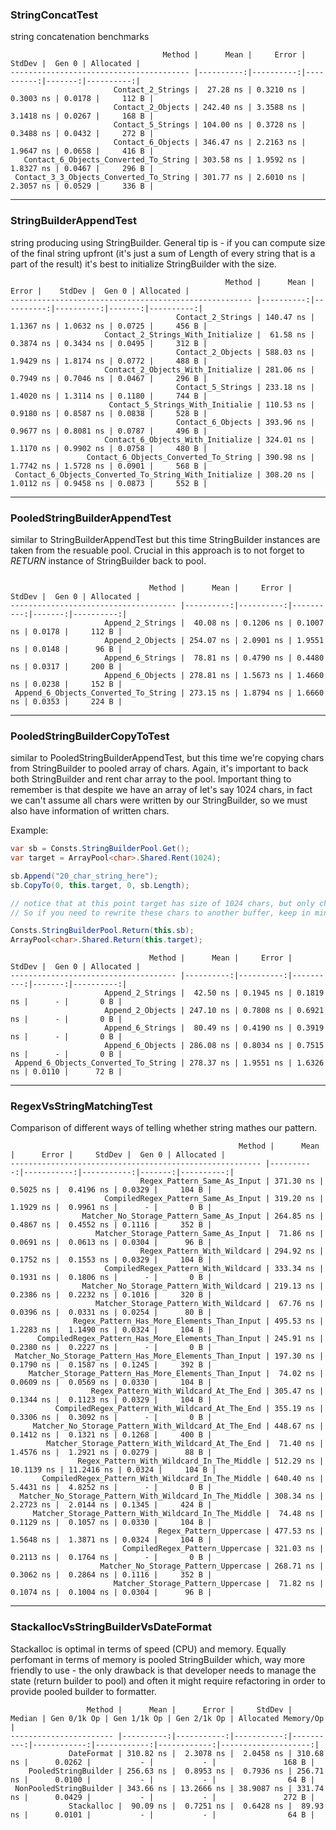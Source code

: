 ### StringConcatTest
string concatenation benchmarks
```
                                  Method |      Mean |     Error |    StdDev |  Gen 0 | Allocated |
---------------------------------------- |----------:|----------:|----------:|-------:|----------:|
                       Contact_2_Strings |  27.28 ns | 0.3210 ns | 0.3003 ns | 0.0178 |     112 B |
                       Contact_2_Objects | 242.40 ns | 3.3588 ns | 3.1418 ns | 0.0267 |     168 B |
                       Contact_5_Strings | 104.00 ns | 0.3728 ns | 0.3488 ns | 0.0432 |     272 B |
                       Contact_6_Objects | 346.47 ns | 2.2163 ns | 1.9647 ns | 0.0658 |     416 B |
   Contact_6_Objects_Converted_To_String | 303.58 ns | 1.9592 ns | 1.8327 ns | 0.0467 |     296 B |
 Contact_3_3_Objects_Converted_To_String | 301.77 ns | 2.6010 ns | 2.3057 ns | 0.0529 |     336 B |
```

---

### StringBuilderAppendTest
string producing using StringBuilder. General tip is - if you can compute size of the final string upfront (it's just a sum of Length of every string that is a part of the result) it's best to initialize StringBuilder with the size.
```
                                                Method |      Mean |     Error |    StdDev |  Gen 0 | Allocated |
------------------------------------------------------ |----------:|----------:|----------:|-------:|----------:|
                                     Contact_2_Strings | 140.47 ns | 1.1367 ns | 1.0632 ns | 0.0725 |     456 B |
                     Contact_2_Strings_With_Initialize |  61.58 ns | 0.3874 ns | 0.3434 ns | 0.0495 |     312 B |
                                     Contact_2_Objects | 588.03 ns | 1.9429 ns | 1.8174 ns | 0.0772 |     488 B |
                     Contact_2_Objects_With_Initialize | 281.06 ns | 0.7949 ns | 0.7046 ns | 0.0467 |     296 B |
                                     Contact_5_Strings | 233.18 ns | 1.4020 ns | 1.3114 ns | 0.1180 |     744 B |
                      Contact_5_Strings_With_Initialie | 110.53 ns | 0.9180 ns | 0.8587 ns | 0.0838 |     528 B |
                                     Contact_6_Objects | 393.96 ns | 0.9677 ns | 0.8081 ns | 0.0787 |     496 B |
                     Contact_6_Objects_With_Initialize | 324.01 ns | 1.1170 ns | 0.9902 ns | 0.0758 |     480 B |
                 Contact_6_Objects_Converted_To_String | 390.98 ns | 1.7742 ns | 1.5728 ns | 0.0901 |     568 B |
 Contact_6_Objects_Converted_To_String_With_Initialize | 308.20 ns | 1.0112 ns | 0.9458 ns | 0.0873 |     552 B |
```

---

### PooledStringBuilderAppendTest
similar to StringBuilderAppendTest but this time StringBuilder instances are taken from the resuable pool. Crucial in this approach is to not forget to *RETURN* instance of StringBuilder back to pool.
```

                               Method |      Mean |     Error |    StdDev |  Gen 0 | Allocated |
------------------------------------- |----------:|----------:|----------:|-------:|----------:|
                     Append_2_Strings |  40.08 ns | 0.1206 ns | 0.1007 ns | 0.0178 |     112 B |
                     Append_2_Objects | 254.07 ns | 2.0901 ns | 1.9551 ns | 0.0148 |      96 B |
                     Append_6_Strings |  78.81 ns | 0.4790 ns | 0.4480 ns | 0.0317 |     200 B |
                     Append_6_Objects | 278.81 ns | 1.5673 ns | 1.4660 ns | 0.0238 |     152 B |
 Append_6_Objects_Converted_To_String | 273.15 ns | 1.8794 ns | 1.6660 ns | 0.0353 |     224 B |
```
---

### PooledStringBuilderCopyToTest ###
similar to PooledStringBuilderAppendTest, but this time we're copying chars from StringBuilder to pooled array of chars. Again, it's important to back both StringBuilder and rent char array to the pool.
Important thing to remember is that despite we have an array of let's say 1024 chars, in fact we can't assume all chars were written by our StringBuilder, so we must also have information of written chars.

Example:
``` c#
var sb = Consts.StringBuilderPool.Get();
var target = ArrayPool<char>.Shared.Rent(1024);

sb.Append("20_char_string_here");
sb.CopyTo(0, this.target, 0, sb.Length);

// notice that at this point target has size of 1024 chars, but only chars from 0..sb.Length are interesting for us. The rest of them is essentially a garbage - it's possible that this particular array was already used a couple of times and there are some chars written there.
// So if you need to rewrite these chars to another buffer, keep in mind you can't rewrite all the chars from the target (1024), but you need to remember number of written chars from StringBuilder instance.

Consts.StringBuilderPool.Return(this.sb);
ArrayPool<char>.Shared.Return(this.target);
```

```
                               Method |      Mean |     Error |    StdDev |  Gen 0 | Allocated |
------------------------------------- |----------:|----------:|----------:|-------:|----------:|
                     Append_2_Strings |  42.50 ns | 0.1945 ns | 0.1819 ns |      - |       0 B |
                     Append_2_Objects | 247.10 ns | 0.7808 ns | 0.6921 ns |      - |       0 B |
                     Append_6_Strings |  80.49 ns | 0.4190 ns | 0.3919 ns |      - |       0 B |
                     Append_6_Objects | 286.08 ns | 0.8034 ns | 0.7515 ns |      - |       0 B |
 Append_6_Objects_Converted_To_String | 278.37 ns | 1.9551 ns | 1.6326 ns | 0.0110 |      72 B |
```

---

### RegexVsStringMatchingTest
Comparison of different ways of telling whether string mathes our pattern.
```
                                                   Method |      Mean |      Error |     StdDev |  Gen 0 | Allocated |
-------------------------------------------------------- |----------:|-----------:|-----------:|-------:|----------:|
                             Regex_Pattern_Same_As_Input | 371.30 ns |  0.5025 ns |  0.4196 ns | 0.0329 |     104 B |
                     CompiledRegex_Pattern_Same_As_Input | 319.20 ns |  1.1929 ns |  0.9961 ns |      - |       0 B |
                Matcher_No_Storage_Pattern_Same_As_Input | 264.85 ns |  0.4867 ns |  0.4552 ns | 0.1116 |     352 B |
                   Matcher_Storage_Pattern_Same_As_Input |  71.86 ns |  0.0691 ns |  0.0613 ns | 0.0304 |      96 B |
                             Regex_Pattern_With_Wildcard | 294.92 ns |  0.1752 ns |  0.1553 ns | 0.0329 |     104 B |
                     CompiledRegex_Pattern_With_Wildcard | 333.34 ns |  0.1931 ns |  0.1806 ns |      - |       0 B |
                Matcher_No_Storage_Pattern_With_Wildcard | 219.13 ns |  0.2386 ns |  0.2232 ns | 0.1016 |     320 B |
                   Matcher_Storage_Pattern_With_Wildcard |  67.76 ns |  0.0396 ns |  0.0331 ns | 0.0254 |      80 B |
              Regex_Pattern_Has_More_Elements_Than_Input | 495.53 ns |  1.2283 ns |  1.1490 ns | 0.0324 |     104 B |
      CompiledRegex_Pattern_Has_More_Elements_Than_Input | 245.91 ns |  0.2380 ns |  0.2227 ns |      - |       0 B |
 Matcher_No_Storage_Pattern_Has_More_Elements_Than_Input | 197.30 ns |  0.1790 ns |  0.1587 ns | 0.1245 |     392 B |
    Matcher_Storage_Pattern_Has_More_Elements_Than_Input |  74.02 ns |  0.0609 ns |  0.0569 ns | 0.0330 |     104 B |
                  Regex_Pattern_With_Wildcard_At_The_End | 305.47 ns |  0.1344 ns |  0.1123 ns | 0.0329 |     104 B |
          CompiledRegex_Pattern_With_Wildcard_At_The_End | 355.19 ns |  0.3306 ns |  0.3092 ns |      - |       0 B |
     Matcher_No_Storage_Pattern_With_Wildcard_At_The_End | 448.67 ns |  0.1412 ns |  0.1321 ns | 0.1268 |     400 B |
        Matcher_Storage_Pattern_With_Wildcard_At_The_End |  71.40 ns |  1.4576 ns |  1.2921 ns | 0.0279 |      88 B |
               Regex_Pattern_With_Wildcard_In_The_Middle | 512.29 ns | 10.1139 ns | 11.2416 ns | 0.0324 |     104 B |
       CompiledRegex_Pattern_With_Wildcard_In_The_Middle | 640.40 ns |  5.4431 ns |  4.8252 ns |      - |       0 B |
  Matcher_No_Storage_Pattern_With_Wildcard_In_The_Middle | 308.34 ns |  2.2723 ns |  2.0144 ns | 0.1345 |     424 B |
     Matcher_Storage_Pattern_With_Wildcard_In_The_Middle |  74.48 ns |  0.1129 ns |  0.1057 ns | 0.0330 |     104 B |
                                 Regex_Pattern_Uppercase | 477.53 ns |  1.5648 ns |  1.3871 ns | 0.0324 |     104 B |
                         CompiledRegex_Pattern_Uppercase | 321.03 ns |  0.2113 ns |  0.1764 ns |      - |       0 B |
                    Matcher_No_Storage_Pattern_Uppercase | 268.71 ns |  0.3062 ns |  0.2864 ns | 0.1116 |     352 B |
                       Matcher_Storage_Pattern_Uppercase |  71.82 ns |  0.1074 ns |  0.1004 ns | 0.0304 |      96 B |
```

---

### StackallocVsStringBuilderVsDateFormat
Stackalloc is optimal in terms of speed (CPU) and memory.
Equally perfomant in terms of memory is pooled StringBuilder which, way more friendly to use - the only drawback is that developer needs to manage the state (return builder to pool) and often it might require refactoring in order to provide pooled builder to formatter.
```
                 Method |      Mean |      Error |     StdDev |    Median | Gen 0/1k Op | Gen 1/1k Op | Gen 2/1k Op | Allocated Memory/Op |
----------------------- |----------:|-----------:|-----------:|----------:|------------:|------------:|------------:|--------------------:|
             DateFormat | 310.82 ns |  2.3078 ns |  2.0458 ns | 310.68 ns |      0.0262 |           - |           - |               168 B |
    PooledStringBuilder | 256.63 ns |  0.8953 ns |  0.7936 ns | 256.71 ns |      0.0100 |           - |           - |                64 B |
 NonPooledStringBuilder | 343.66 ns | 13.2666 ns | 38.9087 ns | 331.74 ns |      0.0429 |           - |           - |               272 B |
             Stackalloc |  90.09 ns |  0.7251 ns |  0.6428 ns |  89.93 ns |      0.0101 |           - |           - |                64 B |
```
